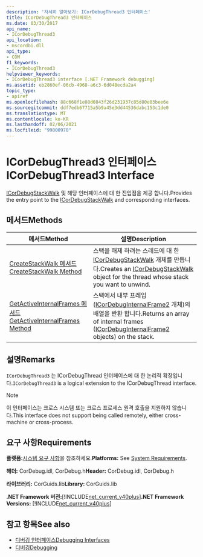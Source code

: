 ```yaml
---
description: '자세히 알아보기: ICorDebugThread3 인터페이스'
title: ICorDebugThread3 인터페이스
ms.date: 03/30/2017
api_name:
- ICorDebugThread3
api_location:
- mscordbi.dll
api_type:
- COM
f1_keywords:
- ICorDebugThread3
helpviewer_keywords:
- ICorDebugThread3 interface [.NET Framework debugging]
ms.assetid: eb2860ef-06cb-4968-a6c3-6d048ecda2a4
topic_type:
- apiref
ms.openlocfilehash: 88c668f1e08d0843f26d231937c85d80e03bee6e
ms.sourcegitcommit: ddf7edb67715a5b9a45e3dd44536dabc153c1de0
ms.translationtype: MT
ms.contentlocale: ko-KR
ms.lasthandoff: 02/06/2021
ms.locfileid: "99800970"
---
```

# <a name="icordebugthread3-interface"></a><span data-ttu-id="9b413-103">ICorDebugThread3 인터페이스</span><span class="sxs-lookup"><span data-stu-id="9b413-103">ICorDebugThread3 Interface</span></span>

<span data-ttu-id="9b413-104">[ICorDebugStackWalk](icordebugstackwalk-interface.md) 및 해당 인터페이스에 대 한 진입점을 제공 합니다.</span><span class="sxs-lookup"><span data-stu-id="9b413-104">Provides the entry point to the [ICorDebugStackWalk](icordebugstackwalk-interface.md) and corresponding interfaces.</span></span>  
  
## <a name="methods"></a><span data-ttu-id="9b413-105">메서드</span><span class="sxs-lookup"><span data-stu-id="9b413-105">Methods</span></span>  
  
|<span data-ttu-id="9b413-106">메서드</span><span class="sxs-lookup"><span data-stu-id="9b413-106">Method</span></span>|<span data-ttu-id="9b413-107">설명</span><span class="sxs-lookup"><span data-stu-id="9b413-107">Description</span></span>|  
|------------|-----------------|  
|[<span data-ttu-id="9b413-108">CreateStackWalk 메서드</span><span class="sxs-lookup"><span data-stu-id="9b413-108">CreateStackWalk Method</span></span>](icordebugthread3-createstackwalk-method.md)|<span data-ttu-id="9b413-109">스택을 해제 하려는 스레드에 대 한 [ICorDebugStackWalk](icordebugstackwalk-interface.md) 개체를 만듭니다.</span><span class="sxs-lookup"><span data-stu-id="9b413-109">Creates an [ICorDebugStackWalk](icordebugstackwalk-interface.md) object for the thread whose stack you want to unwind.</span></span>|  
|[<span data-ttu-id="9b413-110">GetActiveInternalFrames 메서드</span><span class="sxs-lookup"><span data-stu-id="9b413-110">GetActiveInternalFrames Method</span></span>](icordebugthread3-getactiveinternalframes-method.md)|<span data-ttu-id="9b413-111">스택에서 내부 프레임 ([ICorDebugInternalFrame2](icordebuginternalframe2-interface.md) 개체)의 배열을 반환 합니다.</span><span class="sxs-lookup"><span data-stu-id="9b413-111">Returns an array of internal frames ([ICorDebugInternalFrame2](icordebuginternalframe2-interface.md) objects) on the stack.</span></span>|  
  
## <a name="remarks"></a><span data-ttu-id="9b413-112">설명</span><span class="sxs-lookup"><span data-stu-id="9b413-112">Remarks</span></span>  

 <span data-ttu-id="9b413-113">`ICorDebugThread3` 는 ICorDebugThread 인터페이스에 대 한 논리적 확장입니다.</span><span class="sxs-lookup"><span data-stu-id="9b413-113">`ICorDebugThread3` is a logical extension to the ICorDebugThread interface.</span></span>  
  
> [!NOTE]
> <span data-ttu-id="9b413-114">이 인터페이스는 크로스 시스템 또는 크로스 프로세스 원격 호출을 지원하지 않습니다.</span><span class="sxs-lookup"><span data-stu-id="9b413-114">This interface does not support being called remotely, either cross-machine or cross-process.</span></span>  
  
## <a name="requirements"></a><span data-ttu-id="9b413-115">요구 사항</span><span class="sxs-lookup"><span data-stu-id="9b413-115">Requirements</span></span>  

 <span data-ttu-id="9b413-116">**플랫폼:**[시스템 요구 사항](../../get-started/system-requirements.md)을 참조하세요.</span><span class="sxs-lookup"><span data-stu-id="9b413-116">**Platforms:** See [System Requirements](../../get-started/system-requirements.md).</span></span>  
  
 <span data-ttu-id="9b413-117">**헤더:** CorDebug.idl, CorDebug.h</span><span class="sxs-lookup"><span data-stu-id="9b413-117">**Header:** CorDebug.idl, CorDebug.h</span></span>  
  
 <span data-ttu-id="9b413-118">**라이브러리:** CorGuids.lib</span><span class="sxs-lookup"><span data-stu-id="9b413-118">**Library:** CorGuids.lib</span></span>  
  
 <span data-ttu-id="9b413-119">**.NET Framework 버전:**[!INCLUDE[net_current_v40plus](../../../../includes/net-current-v40plus-md.md)]</span><span class="sxs-lookup"><span data-stu-id="9b413-119">**.NET Framework Versions:** [!INCLUDE[net_current_v40plus](../../../../includes/net-current-v40plus-md.md)]</span></span>  
  
## <a name="see-also"></a><span data-ttu-id="9b413-120">참고 항목</span><span class="sxs-lookup"><span data-stu-id="9b413-120">See also</span></span>

- [<span data-ttu-id="9b413-121">디버깅 인터페이스</span><span class="sxs-lookup"><span data-stu-id="9b413-121">Debugging Interfaces</span></span>](debugging-interfaces.md)
- [<span data-ttu-id="9b413-122">디버깅</span><span class="sxs-lookup"><span data-stu-id="9b413-122">Debugging</span></span>](index.md)
